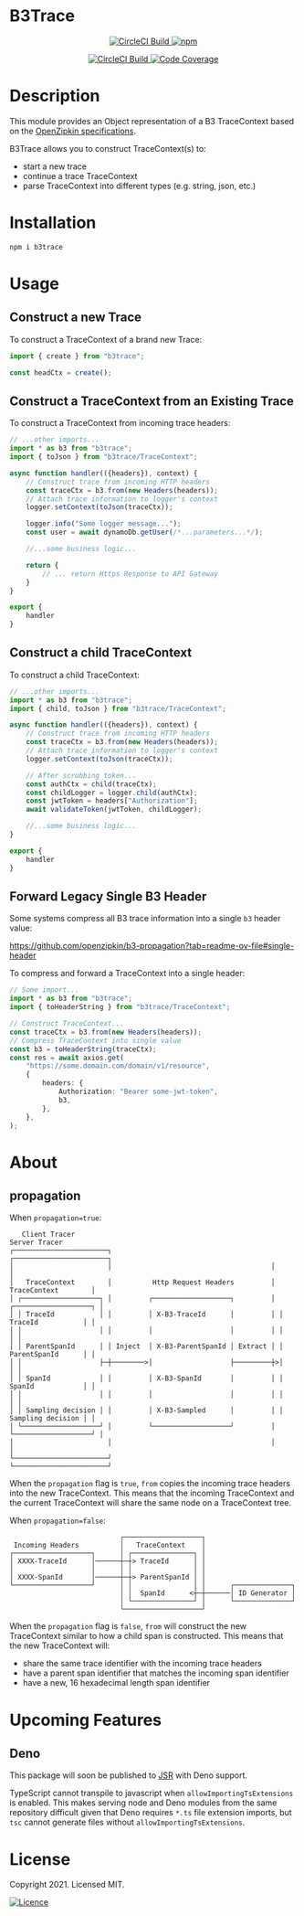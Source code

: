 # B3Trace

<p align="center">
    <a href="https://www.npmjs.com/package/b3trace">
        <img src="https://img.shields.io/badge/NPM-%23CB3837.svg?style=for-the-badge&logo=npm&logoColor=white" alt="CircleCI Build" />
    </a>
    <a href="https://www.npmjs.com/package/b3trace?activeTab=versions">
        <img alt="npm" src="https://img.shields.io/npm/v/b3trace" alt="NPM Versions" />
    </a>
</p>
<p align="center">
    <a href="https://app.circleci.com/pipelines/github/kaonashi-noface/b3trace?branch=main&filter=all">
        <img src="https://circleci.com/gh/kaonashi-noface/b3trace.svg?style=svg" alt="CircleCI Build" />
    </a>
    <a href="https://coveralls.io/github/kaonashi-noface/b3trace?branch=main">
        <img src="https://coveralls.io/repos/github/kaonashi-noface/b3trace/badge.svg?branch=main" alt="Code Coverage" />
    </a>
</p>

# Description

This module provides an Object representation of a B3 TraceContext based on the
[OpenZipkin specifications](https://github.com/openzipkin/b3-propagation).

B3Trace allows you to construct TraceContext(s) to:

- start a new trace
- continue a trace TraceContext
- parse TraceContext into different types (e.g. string, json, etc.)

# Installation

```bash
npm i b3trace
```

# Usage

## Construct a new Trace

To construct a TraceContext of a brand new Trace:

```ts
import { create } from "b3trace";

const headCtx = create();
```

## Construct a TraceContext from an Existing Trace

To construct a TraceContext from incoming trace headers:

```ts
// ...other imports...
import * as b3 from "b3trace";
import { toJson } from "b3trace/TraceContext";

async function handler(({headers}), context) {
    // Construct trace from incoming HTTP headers
    const traceCtx = b3.from(new Headers(headers));
    // Attach trace information to logger's context
    logger.setContext(toJson(traceCtx));

    logger.info("Some logger message...");
    const user = await dynamoDb.getUser(/*...parameters...*/);

    //...some business logic...

    return {
        // ... return Https Response to API Gateway
    }
}

export {
    handler
}
```

## Construct a child TraceContext

To construct a child TraceContext:

```ts
// ...other imports...
import * as b3 from "b3trace";
import { child, toJson } from "b3trace/TraceContext";

async function handler(({headers}), context) {
    // Construct trace from incoming HTTP headers
    const traceCtx = b3.from(new Headers(headers));
    // Attach trace information to logger's context
    logger.setContext(toJson(traceCtx));

    // After scrubbing token...
    const authCtx = child(traceCtx);
    const childLogger = logger.child(authCtx);
    const jwtToken = headers["Authorization"];
    await validateToken(jwtToken, childLogger);

    //...some business logic...
}

export {
    handler
}
```

## Forward Legacy Single B3 Header

Some systems compress all B3 trace information into a single `b3` header value:

https://github.com/openzipkin/b3-propagation?tab=readme-ov-file#single-header

To compress and forward a TraceContext into a single header:

```ts
// Some import...
import * as b3 from "b3trace";
import { toHeaderString } from "b3trace/TraceContext";

// Construct TraceContext...
const traceCtx = b3.from(new Headers(headers));
// Compress TraceContext into single value
const b3 = toHeaderString(traceCtx);
const res = await axios.get(
    "https://some.domain.com/domain/v1/resource",
    {
        headers: {
            Authorization: "Bearer some-jwt-token",
            b3,
        },
    },
);
```

# About

## propagation

When `propagation=true`:

```
   Client Tracer                                                  Server Tracer
┌───────────────────────┐                                       ┌───────────────────────┐
│                       │                                       │                       │
│   TraceContext        │          Http Request Headers         │   TraceContext        │
│ ┌───────────────────┐ │         ┌───────────────────┐         │ ┌───────────────────┐ │
│ │ TraceId           │ │         │ X-B3-TraceId      │         │ │ TraceId           │ │
│ │                   │ │         │                   │         │ │                   │ │
│ │ ParentSpanId      │ │ Inject  │ X-B3-ParentSpanId │ Extract │ │ ParentSpanId      │ │
│ │                   ├─┼────────>│                   ├─────────┼>│                   │ │
│ │ SpanId            │ │         │ X-B3-SpanId       │         │ │ SpanId            │ │
│ │                   │ │         │                   │         │ │                   │ │
│ │ Sampling decision │ │         │ X-B3-Sampled      │         │ │ Sampling decision │ │
│ └───────────────────┘ │         └───────────────────┘         │ └───────────────────┘ │
│                       │                                       │                       │
└───────────────────────┘                                       └───────────────────────┘
```

When the `propagation` flag is `true`, `from` copies the incoming trace headers
into the new TraceContext. This means that the incoming TraceContext and the
current TraceContext will share the same node on a TraceContext tree.

When `propagation=false`:

```
                           ┌───────────────────┐
 Incoming Headers          │   TraceContext    │
┌───────────────────┐      │ ┌───────────────┐ │
│ XXXX-TraceId      │──────┼─┼> TraceId      │ │
│                   │      │ │               │ │
│ XXXX-SpanId       │──────┼─┼> ParentSpanId │ │
└───────────────────┘      │ │               │ │      ┌──────────────┐
                           │ │  SpanId      <┼─┼──────│ ID Generator │
                           │ └───────────────┘ │      └──────────────┘
                           └───────────────────┘
```

When the `propagation` flag is `false`, `from` will construct the new
TraceContext similar to how a child span is constructed. This means that the new
TraceContext will:

- share the same trace identifier with the incoming trace headers
- have a parent span identifier that matches the incoming span identifier
- have a new, 16 hexadecimal length span identifier

# Upcoming Features

## Deno

This package will soon be published to [JSR](https://jsr.io/) with Deno support.

TypeScript cannot transpile to javascript when `allowImportingTsExtensions` is
enabled. This makes serving node and Deno modules from the same repository
difficult given that Deno requires `*.ts` file extension imports, but `tsc`
cannot generate files without `allowImportingTsExtensions`.

# License

Copyright 2021. Licensed MIT.

[![Licence](https://img.shields.io/github/license/Ileriayo/markdown-badges?style=for-the-badge)](./LICENSE)
